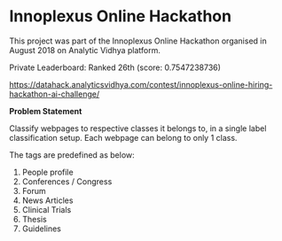 # Innoplexus Online Hackathon

This project was part of the Innoplexus Online Hackathon organised in August 2018 on Analytic Vidhya platform.

Private Leaderboard: Ranked 26th (score: 0.7547238736)

https://datahack.analyticsvidhya.com/contest/innoplexus-online-hiring-hackathon-ai-challenge/

**Problem Statement**

Classify webpages to respective classes it belongs to, in a single label classification setup. 
Each webpage can belong to only 1 class.

The tags are predefined as below: 
1) People profile
2) Conferences / Congress
3) Forum
4) News Articles
5) Clinical Trials
6) Thesis
7) Guidelines
